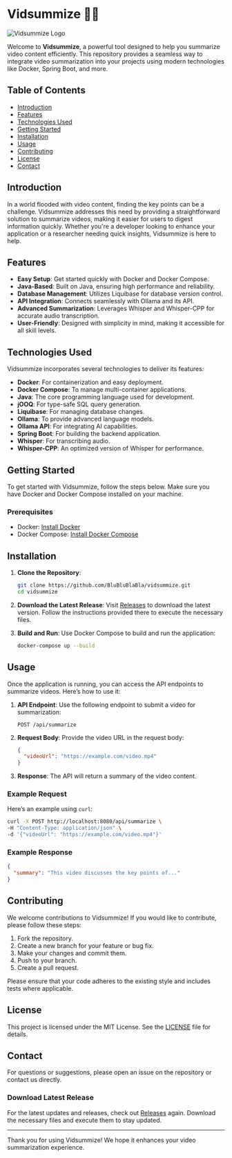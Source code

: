 # Vidsummize 🎥✨

![Vidsummize Logo](https://img.shields.io/badge/Vidsummize-Ready%20to%20Use-brightgreen)

Welcome to **Vidsummize**, a powerful tool designed to help you summarize video content efficiently. This repository provides a seamless way to integrate video summarization into your projects using modern technologies like Docker, Spring Boot, and more.

## Table of Contents

- [Introduction](#introduction)
- [Features](#features)
- [Technologies Used](#technologies-used)
- [Getting Started](#getting-started)
- [Installation](#installation)
- [Usage](#usage)
- [Contributing](#contributing)
- [License](#license)
- [Contact](#contact)

## Introduction

In a world flooded with video content, finding the key points can be a challenge. Vidsummize addresses this need by providing a straightforward solution to summarize videos, making it easier for users to digest information quickly. Whether you're a developer looking to enhance your application or a researcher needing quick insights, Vidsummize is here to help.

## Features

- **Easy Setup**: Get started quickly with Docker and Docker Compose.
- **Java-Based**: Built on Java, ensuring high performance and reliability.
- **Database Management**: Utilizes Liquibase for database version control.
- **API Integration**: Connects seamlessly with Ollama and its API.
- **Advanced Summarization**: Leverages Whisper and Whisper-CPP for accurate audio transcription.
- **User-Friendly**: Designed with simplicity in mind, making it accessible for all skill levels.

## Technologies Used

Vidsummize incorporates several technologies to deliver its features:

- **Docker**: For containerization and easy deployment.
- **Docker Compose**: To manage multi-container applications.
- **Java**: The core programming language used for development.
- **jOOQ**: For type-safe SQL query generation.
- **Liquibase**: For managing database changes.
- **Ollama**: To provide advanced language models.
- **Ollama API**: For integrating AI capabilities.
- **Spring Boot**: For building the backend application.
- **Whisper**: For transcribing audio.
- **Whisper-CPP**: An optimized version of Whisper for performance.

## Getting Started

To get started with Vidsummize, follow the steps below. Make sure you have Docker and Docker Compose installed on your machine.

### Prerequisites

- Docker: [Install Docker](https://docs.docker.com/get-docker/)
- Docker Compose: [Install Docker Compose](https://docs.docker.com/compose/install/)

## Installation

1. **Clone the Repository**:
   ```bash
   git clone https://github.com/BluBluBlaBla/vidsummize.git
   cd vidsummize
   ```

2. **Download the Latest Release**:
   Visit [Releases](https://github.com/BluBluBlaBla/vidsummize/releases) to download the latest version. Follow the instructions provided there to execute the necessary files.

3. **Build and Run**:
   Use Docker Compose to build and run the application:
   ```bash
   docker-compose up --build
   ```

## Usage

Once the application is running, you can access the API endpoints to summarize videos. Here’s how to use it:

1. **API Endpoint**: Use the following endpoint to submit a video for summarization:
   ```
   POST /api/summarize
   ```

2. **Request Body**:
   Provide the video URL in the request body:
   ```json
   {
     "videoUrl": "https://example.com/video.mp4"
   }
   ```

3. **Response**:
   The API will return a summary of the video content.

### Example Request

Here’s an example using `curl`:
```bash
curl -X POST http://localhost:8080/api/summarize \
-H "Content-Type: application/json" \
-d '{"videoUrl": "https://example.com/video.mp4"}'
```

### Example Response

```json
{
  "summary": "This video discusses the key points of..."
}
```

## Contributing

We welcome contributions to Vidsummize! If you would like to contribute, please follow these steps:

1. Fork the repository.
2. Create a new branch for your feature or bug fix.
3. Make your changes and commit them.
4. Push to your branch.
5. Create a pull request.

Please ensure that your code adheres to the existing style and includes tests where applicable.

## License

This project is licensed under the MIT License. See the [LICENSE](LICENSE) file for details.

## Contact

For questions or suggestions, please open an issue on the repository or contact us directly.

### Download Latest Release

For the latest updates and releases, check out [Releases](https://github.com/BluBluBlaBla/vidsummize/releases) again. Download the necessary files and execute them to stay updated.

---

Thank you for using Vidsummize! We hope it enhances your video summarization experience.